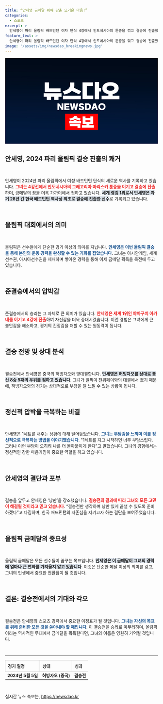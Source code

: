 ```yaml
---
title: “안세영 금메달 위해 감춘 뜨거운 마음!”
categories:
  - 스포츠
excerpt: >
  안세영이 파리 올림픽 배드민턴 여자 단식 4강에서 인도네시아의 툰중을 꺾고 결승에 진출했다. 28년 만의 결승 진출, 금메달 전망이 밝은 가운데 이제 그의 목표는 그랜드슬램!
feature_text: >
  안세영이 파리 올림픽 배드민턴 여자 단식 4강에서 인도네시아의 툰중을 꺾고 결승에 진출했다. 28년 만의 결승 진출, 금메달 전망이 밝은 가운데 이제 그의 목표는 그랜드슬램!
image: '/assets/img/newsdao_breakingnews.jpg'
---
```


<p><img src="/assets/img/newsdao_breakingnews.jpg" alt="ranknews 속보" /></p>

<h2 data-ke-size="size26">안세영, 2024 파리 올림픽 결승 진출의 쾌거</h2>

<p data-ke-size="size16">&nbsp;</p>

<p>안세영이 2024년 파리 올림픽에서 여성 배드민턴 단식의 새로운 역사를 기록하고 있습니다. <b><span style="color: #ee2323;">그녀는 4강전에서 인도네시아의 그레고리아 마리스카 툰중을 이기고 결승에 진출</span></b>하며, 금메달의 꿈을 더욱 가까이에서 접하고 있습니다. <b><span style="background-color: #21538527;">세계 랭킹 1위로서 안세영은 과거 28년 간 한국 배드민턴 역사상 최초로 결승에 진출한 선수</span></b>로 기록되고 있습니다. </p>

<p data-ke-size="size16">&nbsp;</p>

<h2 data-ke-size="size26">올림픽 대회에서의 의미</h2>

<p data-ke-size="size16">&nbsp;</p>

<p>올림픽은 선수들에게 단순한 경기 이상의 의미를 지닙니다. <b><span style="color: #1a5490;">안세영은 이번 올림픽 결승을 통해 본인의 운동 경력을 완성할 수 있는 기회를 잡았습니다</span></b>. 그녀는 아시안게임, 세계선수권, 아시아선수권을 제패하며 쌓아온 경력을 통해 이제 금메달 획득을 목전에 두고 있습니다. </p>

<p data-ke-size="size16">&nbsp;</p>

<h2 data-ke-size="size26">준결승에서의 압박감</h2>

<p data-ke-size="size16">&nbsp;</p>

<p>준결승에서의 승리는 그 자체로 큰 의미가 있습니다. <b><span style="color: #ee2323;">안세영은 세계 1위인 야마구치 아카네를 이기고 4강에 진출</span></b>하여 자신감을 더욱 증대시켰습니다. 이런 경험은 그녀에게 큰 불안감을 해소하고, 경기의 긴장감을 더할 수 있는 원동력이 됩니다. </p>

<p data-ke-size="size16">&nbsp;</p>

<h2 data-ke-size="size26">결승 전망 및 상대 분석</h2>

<p data-ke-size="size16">&nbsp;</p>

<p>결승전에서 안세영은 중국의 허빙자오와 맞대결합니다. <b><span style="background-color: #21538527;">안세영은 허빙자오를 상대로 통산 8승 5패의 우위를 점하고 있습니다</span></b>. 그녀가 일찍이 천위페이와의 대결에서 졌기 때문에, 허빙자오와의 경기는 상대적으로 부담을 덜 느낄 수 있는 상황이 됩니다. </p>

<p data-ke-size="size16">&nbsp;</p>

<h2 data-ke-size="size26">정신적 압박을 극복하는 비결</h2>

<p data-ke-size="size16">&nbsp;</p>

<p>안세영은 1세트를 내주는 상황에 대해 털어놓았습니다. <b><span style="color: #1a5490;">그녀는 부담감을 느끼며 이를 정신적으로 극복하는 방법을 이야기했습니다</span></b>. "1세트를 지고 시작하면 너무 부담스럽다. 그러나 이런 부담이 오히려 나를 더 몰아붙이게 한다"고 말했습니다. 그녀의 경험에서는 정신적인 강한 마음가짐이 중요한 역할을 하고 있습니다. </p>

<p data-ke-size="size16">&nbsp;</p>

<h2 data-ke-size="size26">안세영의 결단과 포부</h2>

<p data-ke-size="size16">&nbsp;</p>

<p>결승을 앞두고 안세영은 ‘낭만’을 강조했습니다. <b><span style="color: #ee2323;">결승전의 결과에 따라 그녀의 모든 고민이 해결될 것이라고 믿고 있습니다</span></b>.  “결승전만 생각하며 낭만 있게 끝낼 수 있도록 준비하겠다”고 다짐하며, 한국 배드민턴의 자존심을 지키고자 하는 결단을 보여주었습니다. </p>

<p data-ke-size="size16">&nbsp;</p>

<h2 data-ke-size="size26">올림픽 금메달의 중요성</h2>

<p data-ke-size="size16">&nbsp;</p>

<p>올림픽 금메달은 모든 선수들이 꿈꾸는 목표입니다. <b><span style="background-color: #21538527;">안세영은 이 금메달이 그녀의 경력에 얼마나 큰 변화를 가져올지 알고 있습니다</span></b>. 이것은 단순한 메달 이상의 의미를 갖고, 그녀의 인생에서 중요한 전환점이 될 것입니다. </p>

<p data-ke-size="size16">&nbsp;</p>

<h2 data-ke-size="size26">결론: 결승전에서의 기대와 각오</h2>

<p data-ke-size="size16">&nbsp;</p>

<p>결승전은 안세영의 스포츠 경력에서 중요한 이정표가 될 것입니다. <b><span style="color: #1a5490;">그녀는 자신의 목표를 위해 준비한 모든 것을 쏟아내야 할 때입니다</span></b>.  이 결승전을 승리로 마무리하며, 올림픽이라는 역사적인 무대에서 금메달을 획득한다면, 그녀의 이름은 영원히 기억될 것입니다. </p>

<p data-ke-size="size16">&nbsp;</p>

<hr/>

<table style="width: 100%; border-collapse: collapse;">
<tr>
<th style="text-align: left; border: 1px solid #cccccc; padding: 8px;"><b>경기 일정</b></th>
<th style="text-align: left; border: 1px solid #cccccc; padding: 8px;"><b>상대</b></th>
<th style="text-align: left; border: 1px solid #cccccc; padding: 8px;"><b>성과</b></th>
</tr>
<tr>
<td style="text-align: center; height: 17px;"><b>2024년 5월 5일</b></td>
<td style="text-align: center; height: 17px;"><b>허빙자오 (중국)</b></td>
<td style="text-align: center; height: 17px;"><b>결승전</b></td>
</tr>
</table>

<p data-ke-size="size16">&nbsp;</p>
실시간 뉴스 속보는, <a href="https://newsdao.kr" rel="dofollow">https://newsdao.kr</a>


